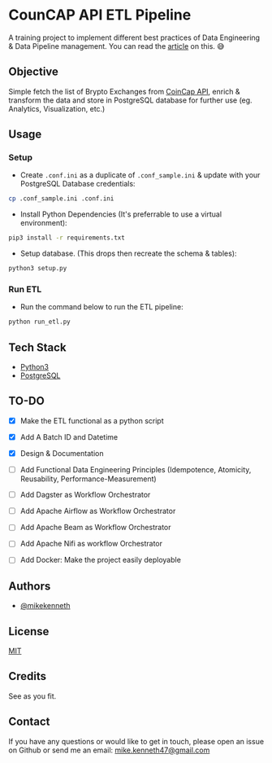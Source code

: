 
# CounCAP API ETL Pipeline

A training project to implement different best practices of Data Engineering & Data Pipeline management.
You can read the [article]() on this. :sweat_smile:

## Objective
Simple fetch the list of Brypto Exchanges from [CoinCap API](https://docs.coincap.io/#aff336c8-9d06-4654-bc15-a56cef06a69e), enrich & transform the data and store in PostgreSQL database for further use (eg. Analytics, Visualization, etc.)

## Usage
### Setup
- Create `.conf.ini` as a duplicate of `.conf_sample.ini` & update with your PostgreSQL Database credentials:
```bash
cp .conf_sample.ini .conf.ini
```

- Install Python Dependencies (It's preferrable to use a virtual environment):
```bash
pip3 install -r requirements.txt
```

- Setup database. (This drops then recreate the schema & tables):
```bash
python3 setup.py
```
### Run ETL
- Run the command below to run the ETL pipeline:
```bash
python run_etl.py
```

## Tech Stack
- [Python3](https://www.python.org/)
- [PostgreSQL](https://www.postgresql.org/)


## TO-DO
- [x] Make the ETL functional as a python script
- [x] Add A Batch ID and Datetime
- [x] Design & Documentation
- [ ] Add Functional Data Engineering Principles (Idempotence, Atomicity, Reusability, Performance-Measurement)
- [ ] Add Dagster as Workflow Orchestrator
- [ ] Add Apache Airflow as Workflow Orchestrator
- [ ] Add Apache Beam as Workflow Orchestrator
- [ ] Add Apache Nifi as workflow Orchestrator
- [ ] Add Docker: Make the project easily deployable


## Authors
- [@mikekenneth](https://www.github.com/mikekenneth)


## License
[MIT](https://choosealicense.com/licenses/mit/)


## Credits
See as you fit.

## Contact
If you have any questions or would like to get in touch, please open an issue on Github or send me an email: <mike.kenneth47@gmail.com>